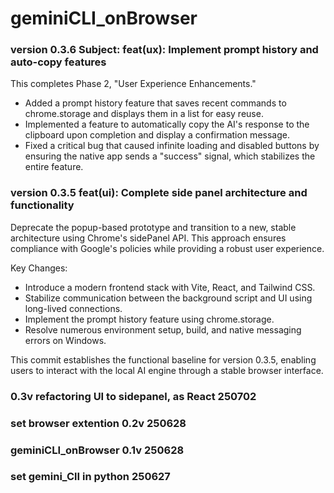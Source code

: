 # geminiCLI_onBrowser

### version 0.3.6 Subject: feat(ux): Implement prompt history and auto-copy features
This completes Phase 2, "User Experience Enhancements."

- Added a prompt history feature that saves recent commands to chrome.storage and displays them in a list for easy reuse.
- Implemented a feature to automatically copy the AI's response to the clipboard upon completion and display a confirmation message.
- Fixed a critical bug that caused infinite loading and disabled buttons by ensuring the native app sends a "success" signal, which stabilizes the entire feature.

### version 0.3.5 feat(ui): Complete side panel architecture and functionality

Deprecate the popup-based prototype and transition to a new, stable architecture using Chrome's sidePanel API. This approach ensures compliance with Google's policies while providing a robust user experience.

Key Changes:
- Introduce a modern frontend stack with Vite, React, and Tailwind CSS.
- Stabilize communication between the background script and UI using long-lived connections.
- Implement the prompt history feature using chrome.storage.
- Resolve numerous environment setup, build, and native messaging errors on Windows.

This commit establishes the functional baseline for version 0.3.5, enabling users to interact with the local AI engine through a stable browser interface.

### 0.3v refactoring UI to sidepanel, as React 250702

### set browser extention  0.2v 250628
### geminiCLI_onBrowser 0.1v 250628
### set gemini_ClI in python 250627
